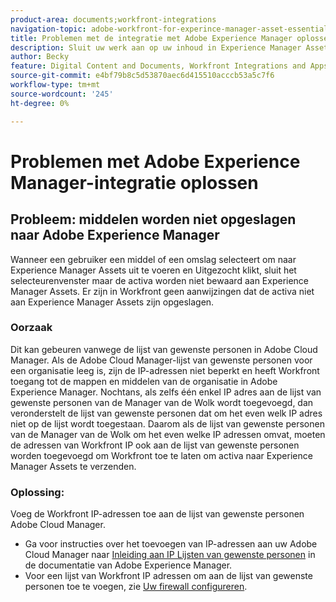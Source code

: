 ```yaml
---
product-area: documents;workfront-integrations
navigation-topic: adobe-workfront-for-experince-manager-asset-essentials
title: Problemen met de integratie met Adobe Experience Manager oplossen
description: Sluit uw werk aan op uw inhoud in Experience Manager Assets Essentials - BEWERK ME.
author: Becky
feature: Digital Content and Documents, Workfront Integrations and Apps
source-git-commit: e4bf79b8c5d53870aec6d415510acccb53a5c7f6
workflow-type: tm+mt
source-wordcount: '245'
ht-degree: 0%

---
```


# Problemen met Adobe Experience Manager-integratie oplossen

## Probleem: middelen worden niet opgeslagen naar Adobe Experience Manager

Wanneer een gebruiker een middel of een omslag selecteert om naar Experience Manager Assets uit te voeren en Uitgezocht klikt, sluit het selecteurenvenster maar de activa worden niet bewaard aan Experience Manager Assets. Er zijn in Workfront geen aanwijzingen dat de activa niet aan Experience Manager Assets zijn opgeslagen.

### Oorzaak

Dit kan gebeuren vanwege de lijst van gewenste personen in Adobe Cloud Manager. Als de Adobe Cloud Manager-lijst van gewenste personen voor een organisatie leeg is, zijn de IP-adressen niet beperkt en heeft Workfront toegang tot de mappen en middelen van de organisatie in Adobe Experience Manager. Nochtans, als zelfs één enkel IP adres aan de lijst van gewenste personen van de Manager van de Wolk wordt toegevoegd, dan veronderstelt de lijst van gewenste personen dat om het even welk IP adres niet op de lijst wordt toegestaan. Daarom als de lijst van gewenste personen van de Manager van de Wolk om het even welke IP adressen omvat, moeten de adressen van Workfront IP ook aan de lijst van gewenste personen worden toegevoegd om Workfront toe te laten om activa naar Experience Manager Assets te verzenden.

### Oplossing:

Voeg de Workfront IP-adressen toe aan de lijst van gewenste personen Adobe Cloud Manager.

* Ga voor instructies over het toevoegen van IP-adressen aan uw Adobe Cloud Manager naar [Inleiding aan IP Lijsten van gewenste personen](https://experienceleague.adobe.com/docs/experience-manager-cloud-service/content/implementing/using-cloud-manager/ip-allow-lists/introduction.html?lang=en) in de documentatie van Adobe Experience Manager.
* Voor een lijst van Workfront IP adressen om aan de lijst van gewenste personen toe te voegen, zie [Uw firewall configureren](/help/quicksilver/administration-and-setup/get-started-wf-administration/configure-your-firewall.md).


